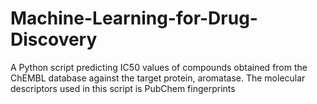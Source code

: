# Machine-Learning-for-Drug-Discovery
A Python script predicting IC50 values of compounds obtained from the ChEMBL database against the target protein, aromatase. The molecular descriptors used in this script is PubChem fingerprints
